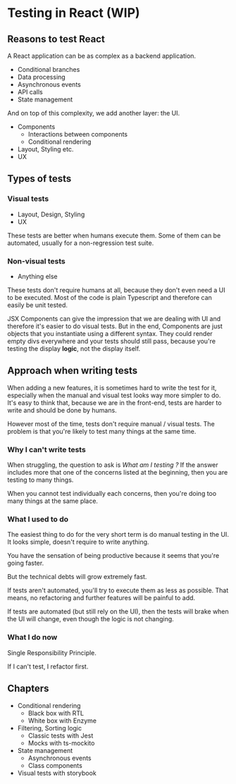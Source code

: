 # Testing in React (WIP)

## Reasons to test React

A React application can be as complex as a backend application.

- Conditional branches
- Data processing
- Asynchronous events
- API calls
- State management

And on top of this complexity, we add another layer: the UI.

- Components
  - Interactions between components  
  - Conditional rendering
- Layout, Styling etc.
- UX

## Types of tests

### Visual tests

- Layout, Design, Styling
- UX

These tests are better when humans execute them.
Some of them can be automated, usually for a non-regression test suite.

### Non-visual tests

- Anything else 

These tests don't require humans at all, because they don't even need a UI to be executed.
Most of the code is plain Typescript and therefore can easily be unit tested.

JSX Components can give the impression that we are dealing with UI and therefore it's easier
to do visual tests.
But in the end, Components are just objects that you instantiate using a different syntax.
They could render empty divs everywhere and your tests should still pass, because you're testing
the display **logic**, not the display itself.  

## Approach when writing tests

When adding a new features, it is sometimes hard to write the test for it,
especially when the manual and visual test looks way more simpler to do.
It's easy to think that, because we are in the front-end, tests are harder to write
and should be done by humans. 

However most of the time, tests don't require manual / visual tests.
The problem is that you're likely to test many things at the same time.

### Why I can't write tests

When struggling, the question to ask is *What am I testing ?*
If the answer includes more that one of the concerns listed at the beginning,
then you are testing to many things.

When you cannot test individually each concerns, then you're doing too many things
at the same place.

### What I used to do

The easiest thing to do for the very short term is do manual testing in the UI.
It looks simple, doesn't require to write anything.

You have the sensation of being productive because it seems that you're going faster.

But the technical debts will grow extremely fast.

If tests aren't automated, you'll try to execute them as less as possible.
That means, no refactoring and further features will be painful to add.

If tests are automated (but still rely on the UI), then the tests will brake
when the UI will change, even though the logic is not changing.   

### What I do now

Single Responsibility Principle.

If I can't test, I refactor first.

## Chapters

- Conditional rendering
  - Black box with RTL
  - White box with Enzyme
- Filtering, Sorting logic
  - Classic tests with Jest
  - Mocks with ts-mockito
- State management
  - Asynchronous events
  - Class components
- Visual tests with storybook

